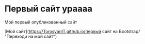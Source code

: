 # Первый сайт ураааа
Мой первый опубликованный сайт
  
[Мой сайт](https://TorosyanIT.github.io/первый сайт на Bootstrap/ "Переходи на мрй сайт")
         
